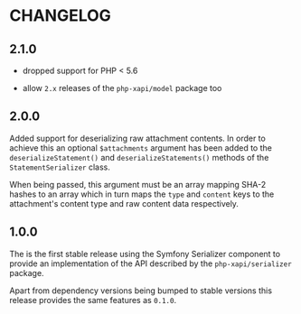 CHANGELOG
=========

2.1.0
-----

* dropped support for PHP < 5.6

* allow `2.x` releases of the `php-xapi/model` package too

2.0.0
-----

Added support for deserializing raw attachment contents. In order to achieve this
an optional `$attachments` argument has been added to the `deserializeStatement()`
and `deserializeStatements()` methods of the `StatementSerializer` class.

When being passed, this argument must be an array mapping SHA-2 hashes to an
array which in turn maps the `type` and `content` keys to the attachment's
content type and raw content data respectively.

1.0.0
-----

The is the first stable release using the Symfony Serializer component to
provide an implementation of the API described by the `php-xapi/serializer`
package.

Apart from dependency versions being bumped to stable versions this release
provides the same features as `0.1.0`.
